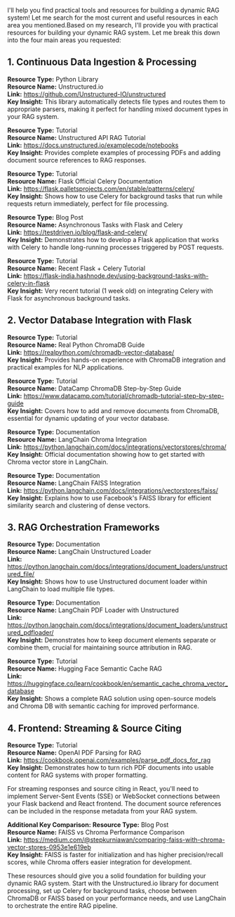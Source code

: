 I'll help you find practical tools and resources for building a dynamic RAG system! Let me search for the most current and useful resources in each area you mentioned.Based on my research, I'll provide you with practical resources for building your dynamic RAG system. Let me break this down into the four main areas you requested:

## 1. Continuous Data Ingestion & Processing

**Resource Type:** Python Library  
**Resource Name:** Unstructured.io  
**Link:** https://github.com/Unstructured-IO/unstructured  
**Key Insight:** This library automatically detects file types and routes them to appropriate parsers, making it perfect for handling mixed document types in your RAG system.

**Resource Type:** Tutorial  
**Resource Name:** Unstructured API RAG Tutorial  
**Link:** https://docs.unstructured.io/examplecode/notebooks  
**Key Insight:** Provides complete examples of processing PDFs and adding document source references to RAG responses.

**Resource Type:** Tutorial  
**Resource Name:** Flask Official Celery Documentation  
**Link:** https://flask.palletsprojects.com/en/stable/patterns/celery/  
**Key Insight:** Shows how to use Celery for background tasks that run while requests return immediately, perfect for file processing.

**Resource Type:** Blog Post  
**Resource Name:** Asynchronous Tasks with Flask and Celery  
**Link:** https://testdriven.io/blog/flask-and-celery/  
**Key Insight:** Demonstrates how to develop a Flask application that works with Celery to handle long-running processes triggered by POST requests.

**Resource Type:** Tutorial  
**Resource Name:** Recent Flask + Celery Tutorial  
**Link:** https://flask-india.hashnode.dev/using-background-tasks-with-celery-in-flask  
**Key Insight:** Very recent tutorial (1 week old) on integrating Celery with Flask for asynchronous background tasks.

## 2. Vector Database Integration with Flask

**Resource Type:** Tutorial  
**Resource Name:** Real Python ChromaDB Guide  
**Link:** https://realpython.com/chromadb-vector-database/  
**Key Insight:** Provides hands-on experience with ChromaDB integration and practical examples for NLP applications.

**Resource Type:** Tutorial  
**Resource Name:** DataCamp ChromaDB Step-by-Step Guide  
**Link:** https://www.datacamp.com/tutorial/chromadb-tutorial-step-by-step-guide  
**Key Insight:** Covers how to add and remove documents from ChromaDB, essential for dynamic updating of your vector database.

**Resource Type:** Documentation  
**Resource Name:** LangChain Chroma Integration  
**Link:** https://python.langchain.com/docs/integrations/vectorstores/chroma/  
**Key Insight:** Official documentation showing how to get started with Chroma vector store in LangChain.

**Resource Type:** Documentation  
**Resource Name:** LangChain FAISS Integration  
**Link:** https://python.langchain.com/docs/integrations/vectorstores/faiss/  
**Key Insight:** Explains how to use Facebook's FAISS library for efficient similarity search and clustering of dense vectors.

## 3. RAG Orchestration Frameworks

**Resource Type:** Documentation  
**Resource Name:** LangChain Unstructured Loader  
**Link:** https://python.langchain.com/docs/integrations/document_loaders/unstructured_file/  
**Key Insight:** Shows how to use Unstructured document loader within LangChain to load multiple file types.

**Resource Type:** Documentation  
**Resource Name:** LangChain PDF Loader with Unstructured  
**Link:** https://python.langchain.com/docs/integrations/document_loaders/unstructured_pdfloader/  
**Key Insight:** Demonstrates how to keep document elements separate or combine them, crucial for maintaining source attribution in RAG.

**Resource Type:** Tutorial  
**Resource Name:** Hugging Face Semantic Cache RAG  
**Link:** https://huggingface.co/learn/cookbook/en/semantic_cache_chroma_vector_database  
**Key Insight:** Shows a complete RAG solution using open-source models and Chroma DB with semantic caching for improved performance.

## 4. Frontend: Streaming & Source Citing

**Resource Type:** Tutorial  
**Resource Name:** OpenAI PDF Parsing for RAG  
**Link:** https://cookbook.openai.com/examples/parse_pdf_docs_for_rag  
**Key Insight:** Demonstrates how to turn rich PDF documents into usable content for RAG systems with proper formatting.

For streaming responses and source citing in React, you'll need to implement Server-Sent Events (SSE) or WebSocket connections between your Flask backend and React frontend. The document source references can be included in the response metadata from your RAG system.

**Additional Key Comparison:**
**Resource Type:** Blog Post  
**Resource Name:** FAISS vs Chroma Performance Comparison  
**Link:** https://medium.com/@stepkurniawan/comparing-faiss-with-chroma-vector-stores-0953e1e619eb  
**Key Insight:** FAISS is faster for initialization and has higher precision/recall scores, while Chroma offers easier integration for development.

These resources should give you a solid foundation for building your dynamic RAG system. Start with the Unstructured.io library for document processing, set up Celery for background tasks, choose between ChromaDB or FAISS based on your performance needs, and use LangChain to orchestrate the entire RAG pipeline.